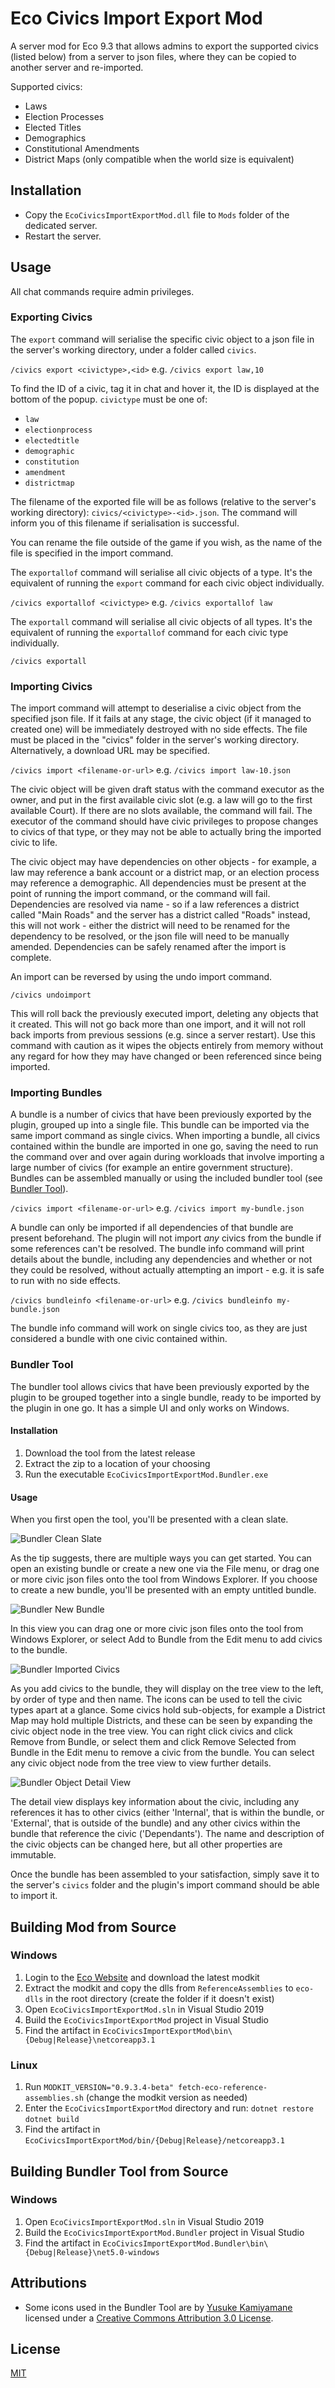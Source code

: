 # Eco Civics Import Export Mod
A server mod for Eco 9.3 that allows admins to export the supported civics (listed below) from a server to json files, where they can be copied to another server and re-imported.

Supported civics:
- Laws
- Election Processes
- Elected Titles
- Demographics
- Constitutional Amendments
- District Maps (only compatible when the world size is equivalent)

## Installation

- Copy the `EcoCivicsImportExportMod.dll` file to `Mods` folder of the dedicated server.
- Restart the server.

## Usage

All chat commands require admin privileges.

### Exporting Civics
The `export` command will serialise the specific civic object to a json file in the server's working directory, under a folder called `civics`.

`/civics export <civictype>,<id>`
e.g. `/civics export law,10`

To find the ID of a civic, tag it in chat and hover it, the ID is displayed at the bottom of the popup.
`civictype` must be one of:
- `law`
- `electionprocess`
- `electedtitle`
- `demographic`
- `constitution`
- `amendment`
- `districtmap`

The filename of the exported file will be as follows (relative to the server's working directory): `civics/<civictype>-<id>.json`. The command will inform you of this filename if serialisation is successful.

You can rename the file outside of the game if you wish, as the name of the file is specified in the import command.

The `exportallof` command will serialise all civic objects of a type. It's the equivalent of running the `export` command for each civic object individually.

`/civics exportallof <civictype>`
e.g. `/civics exportallof law`

The `exportall` command will serialise all civic objects of all types. It's the equivalent of running the `exportallof` command for each civic type individually.

`/civics exportall`

### Importing Civics
The import command will attempt to deserialise a civic object from the specified json file. If it fails at any stage, the civic object (if it managed to created one) will be immediately destroyed with no side effects. The file must be placed in the "civics" folder in the server's working directory. Alternatively, a download URL may be specified.

`/civics import <filename-or-url>`
e.g. `/civics import law-10.json`

The civic object will be given draft status with the command executor as the owner, and put in the first available civic slot (e.g. a law will go to the first available Court). If there are no slots available, the command will fail. The executor of the command should have civic privileges to propose changes to civics of that type, or they may not be able to actually bring the imported civic to life.

The civic object may have dependencies on other objects - for example, a law may reference a bank account or a district map, or an election process may reference a demographic. All dependencies must be present at the point of running the import command, or the command will fail. Dependencies are resolved via name - so if a law references a district called "Main Roads" and the server has a district called "Roads" instead, this will not work - either the district will need to be renamed for the dependency to be resolved, or the json file will need to be manually amended. Dependencies can be safely renamed after the import is complete.

An import can be reversed by using the undo import command.

`/civics undoimport`

This will roll back the previously executed import, deleting any objects that it created. This will not go back more than one import, and it will not roll back imports from previous sessions (e.g. since a server restart). Use this command with caution as it wipes the objects entirely from memory without any regard for how they may have changed or been referenced since being imported.

### Importing Bundles
A bundle is a number of civics that have been previously exported by the plugin, grouped up into a single file. This bundle can be imported via the same import command as single civics. When importing a bundle, all civics contained within the bundle are imported in one go, saving the need to run the command over and over again during workloads that involve importing a large number of civics (for example an entire government structure). Bundles can be assembled manually or using the included bundler tool (see [Bundler Tool](#bundler-tool)).

`/civics import <filename-or-url>`
e.g. `/civics import my-bundle.json`

A bundle can only be imported if all dependencies of that bundle are present beforehand. The plugin will not import _any_ civics from the bundle if some references can't be resolved. The bundle info command will print details about the bundle, including any dependencies and whether or not they could be resolved, without actually attempting an import - e.g. it is safe to run with no side effects.

`/civics bundleinfo <filename-or-url>`
e.g. `/civics bundleinfo my-bundle.json`

The bundle info command will work on single civics too, as they are just considered a bundle with one civic contained within.

### Bundler Tool
The bundler tool allows civics that have been previously exported by the plugin to be grouped together into a single bundle, ready to be imported by the plugin in one go. It has a simple UI and only works on Windows.

#### Installation
1. Download the tool from the latest release
2. Extract the zip to a location of your choosing
3. Run the executable `EcoCivicsImportExportMod.Bundler.exe`

#### Usage
When you first open the tool, you'll be presented with a clean slate.

![Bundler Clean Slate](./screenshots/bundler-fresh.png "Bundler Clean Slate")

As the tip suggests, there are multiple ways you can get started. You can open an existing bundle or create a new one via the File menu, or drag one or more civic json files onto the tool from Windows Explorer. If you choose to create a new bundle, you'll be presented with an empty untitled bundle.

![Bundler New Bundle](./screenshots/bundler-new.png "Bundler New Bundle")

In this view you can drag one or more civic json files onto the tool from Windows Explorer, or select Add to Bundle from the Edit menu to add civics to the bundle.

![Bundler Imported Civics](./screenshots/bundler-imported.png "Bundler Imported Civics")

As you add civics to the bundle, they will display on the tree view to the left, by order of type and then name. The icons can be used to tell the civic types apart at a glance. Some civics hold sub-objects, for example a District Map may hold multiple Districts, and these can be seen by expanding the civic object node in the tree view. You can right click civics and click Remove from Bundle, or select them and click Remove Selected from Bundle in the Edit menu to remove a civic from the bundle. You can select any civic object node from the tree view to view further details.

![Bundler Object Detail View](./screenshots/bundler-detailview.png "Object Detail View")

The detail view displays key information about the civic, including any references it has to other civics (either 'Internal', that is within the bundle, or 'External', that is outside of the bundle) and any other civics within the bundle that reference the civic ('Dependants'). The name and description of the civic objects can be changed here, but all other properties are immutable.

Once the bundle has been assembled to your satisfaction, simply save it to the server's `civics` folder and the plugin's import command should be able to import it.

## Building Mod from Source

### Windows

1. Login to the [Eco Website](https://play.eco/) and download the latest modkit
2. Extract the modkit and copy the dlls from `ReferenceAssemblies` to `eco-dlls` in the root directory (create the folder if it doesn't exist)
3. Open `EcoCivicsImportExportMod.sln` in Visual Studio 2019
4. Build the `EcoCivicsImportExportMod` project in Visual Studio
5. Find the artifact in `EcoCivicsImportExportMod\bin\{Debug|Release}\netcoreapp3.1`

### Linux

1. Run `MODKIT_VERSION="0.9.3.4-beta" fetch-eco-reference-assemblies.sh` (change the modkit version as needed)
2. Enter the `EcoCivicsImportExportMod` directory and run:
`dotnet restore`
`dotnet build`
3. Find the artifact in `EcoCivicsImportExportMod/bin/{Debug|Release}/netcoreapp3.1`

## Building Bundler Tool from Source

### Windows

1. Open `EcoCivicsImportExportMod.sln` in Visual Studio 2019
2. Build the `EcoCivicsImportExportMod.Bundler` project in Visual Studio
3. Find the artifact in `EcoCivicsImportExportMod.Bundler\bin\{Debug|Release}\net5.0-windows`

## Attributions
- Some icons used in the Bundler Tool are by [Yusuke Kamiyamane](http://p.yusukekamiyamane.com/) licensed under a [Creative Commons Attribution 3.0 License](http://creativecommons.org/licenses/by/3.0/).

## License
[MIT](https://choosealicense.com/licenses/mit/)